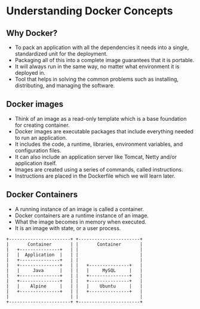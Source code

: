 
# Understanding Docker Concepts

## Why Docker?
- To pack an application with all the dependencies it needs into a single, standardized unit for the deployment.
- Packaging all of this into a complete image guarantees that it is portable.
- It will always run in the same way, no matter what environment it is deployed in.
- Tool that helps in solving the common problems such as installing, distributing, and managing the software.

## Docker images
- Think of an image as a read-only template which is a base foundation for creating container.
- Docker images are executable packages that include everything needed to run an application.
- It includes  the code, a runtime, libraries, environment variables, and configuration files.
- It can also include an application server like Tomcat, Netty and/or application itself.
- Images are created using a series of commands, called instructions.
- Instructions are placed in the Dockerfile which we will learn later.

## Docker Containers
- A running instance of an image is called a container.
- Docker containers are a runtime instance of an image.
- What the image becomes in memory when executed.
- It is an image with state, or a user process.

```
+-----------------------+ +-----------------------+
|       Container       | |       Container       |
|   +---------------+   | |                       |
|   |  Application  |   | |                       |
|   +---------------+   | |                       |
|   +---------------+   | |   +---------------+   |
|   |     Java      |   | |   |     MySQL     |   |
|   +---------------+   | |   +---------------+   |
|   +---------------+   | |   +---------------+   |
|   |    Alpine     |   | |   |    Ubuntu     |   |
|   +---------------+   | |   +---------------+   |
|                       | |                       |
+-----------------------+ +-----------------------+
```
